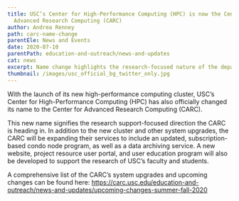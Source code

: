 ```yaml
---
title: USC’s Center for High-Performance Computing (HPC) is now the Center for
  Advanced Research Computing (CARC)
author: Andrea Renney
path: carc-name-change
parentEle: News and Events
date: 2020-07-10
parentPath: education-and-outreach/news-and-updates
cat: news
excerpt: Name change highlights the research-focused nature of the department
thumbnail: /images/usc_official_bg_twitter_only.jpg
---
```

With the launch of its new high-performance computing cluster, USC’s Center for High-Performance Computing (HPC) has also officially changed its name to the Center for Advanced Research Computing (CARC).

This new name signifies the research support-focused direction the CARC is heading in. In addition to the new cluster and other system upgrades, the CARC will be expanding their services to include an updated, subscription-based condo node program, as well as a data archiving service. A new website, project resource user portal, and user education program will also be developed to support the research of USC’s faculty and students.

A comprehensive list of the CARC’s system upgrades and upcoming changes can be found here: <https://carc.usc.edu/education-and-outreach/news-and-updates/upcoming-changes-summer-fall-2020>